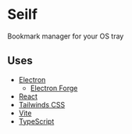 # Seilf

Bookmark manager for your OS tray

## Uses

- [Electron][1]
  - [Electron Forge][4]
- [React][2]
- [Tailwinds CSS][3]
- [Vite][5]
- [TypeScript][6]

[1]: https://www.electronjs.org
[2]: https://react.dev
[3]: https://tailwindcss.com
[4]: https://www.electronforge.io
[5]: https://vitejs.dev
[6]: https://www.typescriptlang.org
